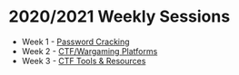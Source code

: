 # 2020/2021 Weekly Sessions

- Week 1 - [Password Cracking](https://github.com/DMUHackers/weekly_sessions/tree/master/2020-2021/week_1)
- Week 2 - [CTF/Wargaming Platforms](https://github.com/DMUHackers/weekly_sessions/tree/master/2020-2021/week_2)
- Week 3 - [CTF Tools & Resources](https://github.com/DMUHackers/weekly_sessions/tree/master/2020-2021/week_3)